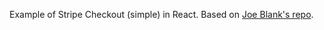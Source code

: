 Example of Stripe Checkout (simple) in React. Based on [Joe Blank's repo](https://github.com/joeblank/react-stripe).